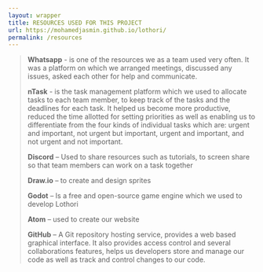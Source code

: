 ```yaml
---
layout: wrapper
title: RESOURCES USED FOR THIS PROJECT
url: https://mohamedjasmin.github.io/lothori/
permalink: /resources
---
```


> 
>
>
> **Whatsapp** - is one of the resources we as a team used very often. It was a platform on which we arranged meetings, discussed any issues, asked each other for help and communicate.  
>
> **nTask** - is the task management platform which we used to allocate tasks to each team member, to keep track of the tasks and the deadlines for each task. It helped us become more productive, reduced the time allotted for setting priorities as well as enabling us to differentiate from the four kinds of individual tasks which are: urgent and important, not urgent but important, urgent and important, and not urgent and not important.  
>
>**Discord** – Used to share resources such as tutorials, to screen share so that team members can work on a task together
>
> **Draw.io** – to create and design sprites
>
> **Godot** – Is a free and open-source game engine which we used to develop Lothori
>
> **Atom** – used to create our website  
>
> **GitHub** – A Git repository hosting service, provides a web based graphical interface. It also provides access control and several collaborations features, helps us developers store and manage our code as well as track and control changes to our code.

